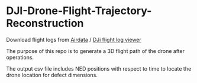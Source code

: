 # DJI-Drone-Flight-Trajectory-Reconstruction

Download flight logs from [Airdata](https://airdata.com/) /  [DJi flight log viewer](https://www.phantomhelp.com/logviewer/upload/)

The purpose of this repo is to generate a 3D flight path of the drone after operations.

The output csv file includes NED positions with respect to time to locate the drone location for defect dimensions. 
